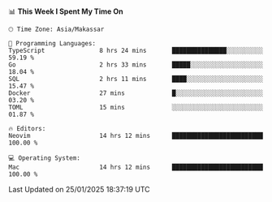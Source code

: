 <!--START_SECTION:waka-->
📊 **This Week I Spent My Time On** 

```text
🕑︎ Time Zone: Asia/Makassar

💬 Programming Languages: 
TypeScript               8 hrs 24 mins       ███████████████░░░░░░░░░░   59.19 % 
Go                       2 hrs 33 mins       █████░░░░░░░░░░░░░░░░░░░░   18.04 % 
SQL                      2 hrs 11 mins       ████░░░░░░░░░░░░░░░░░░░░░   15.47 % 
Docker                   27 mins             █░░░░░░░░░░░░░░░░░░░░░░░░   03.20 % 
TOML                     15 mins             ░░░░░░░░░░░░░░░░░░░░░░░░░   01.87 % 

🔥 Editors: 
Neovim                   14 hrs 12 mins      █████████████████████████   100.00 % 

💻 Operating System: 
Mac                      14 hrs 12 mins      █████████████████████████   100.00 % 
```


 Last Updated on 25/01/2025 18:37:19 UTC
<!--END_SECTION:waka-->
